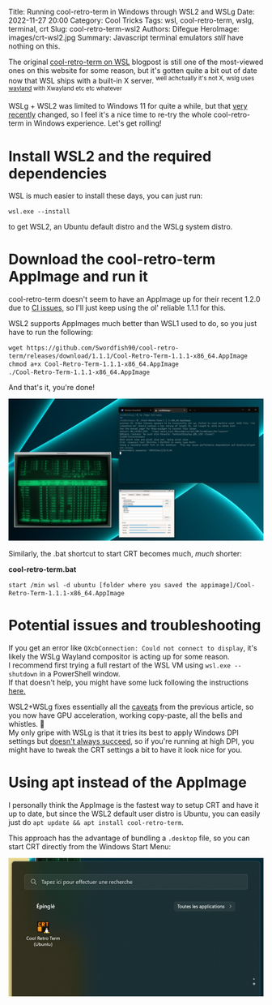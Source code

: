 Title: Running cool-retro-term in Windows through WSL2 and WSLg
Date: 2022-11-27 20:00
Category: Cool Tricks
Tags: wsl, cool-retro-term, wslg, terminal, crt
Slug: cool-retro-term-wsl2
Authors: Difegue
HeroImage: images/crt-wsl2.jpg
Summary: Javascript terminal emulators *still* have nothing on this. 

The original [cool-retro-term on WSL](./cool-retro-term-wsl.html) blogpost is still one of the most-viewed ones on this website for some reason, but it's gotten quite a bit out of date now that WSL ships with a built-in X server. <sup>well achctually it's not X, wslg uses [wayland](https://devblogs.microsoft.com/commandline/wslg-architecture/) with Xwayland etc etc whatever</sup>  

WSLg + WSL2 was limited to Windows 11 for quite a while, but that [very recently](https://devblogs.microsoft.com/commandline/the-windows-subsystem-for-linux-in-the-microsoft-store-is-now-generally-available-on-windows-10-and-11/) changed, so I feel it's a nice time to re-try the whole cool-retro-term in Windows experience. Let's get rolling!  

# Install WSL2 and the required dependencies

WSL is much easier to install these days, you can just run: 

~~~~
wsl.exe --install
~~~~
to get WSL2, an Ubuntu default distro and the WSLg system distro.  

# Download the cool-retro-term AppImage and run it

cool-retro-term doesn't seem to have an AppImage up for their recent 1.2.0 due to [CI issues](https://github.com/Swordfish90/cool-retro-term/issues/698), so I'll just keep using the ol' reliable 1.1.1 for this.  

WSL2 supports AppImages much better than WSL1 used to do, so you just have to run the following:
~~~~
wget https://github.com/Swordfish90/cool-retro-term/releases/download/1.1.1/Cool-Retro-Term-1.1.1-x86_64.AppImage
chmod a+x Cool-Retro-Term-1.1.1-x86_64.AppImage
./Cool-Retro-Term-1.1.1-x86_64.AppImage 
~~~~

And that's it, you're done!  

![wow, no more pegging my cpu at 100%!](./images/crt-wsl2.jpg)  

Similarly, the .bat shortcut to start CRT becomes much, _much_ shorter:  

**cool-retro-term.bat**
~~~~
start /min wsl -d ubuntu [folder where you saved the appimage]/Cool-Retro-Term-1.1.1-x86_64.AppImage 
~~~~

# Potential issues and troubleshooting

If you get an error like `QXcbConnection: Could not connect to display`, it's likely the WSLg Wayland compositor is acting up for some reason.  
I recommend first trying a full restart of the WSL VM using `wsl.exe --shutdown` in a PowerShell window.  
If that doesn't help, you might have some luck following the instructions [here.](https://github.com/microsoft/wslg/wiki/Diagnosing-%22cannot-open-display%22-type-issues-with-WSLg)  

WSL2+WSLg fixes essentially all the [caveats](./cool-retro-term-wsl.html#caveats) from the previous article, so you now have GPU acceleration, working copy-paste, all the bells and whistles. 🎊  
My only gripe with WSLg is that it tries its best to apply Windows DPI settings but [doesn't always succeed](https://github.com/microsoft/wslg/issues/3), so if you're running at high DPI, you might have to tweak the CRT settings a bit to have it look nice for you.  

# Using apt instead of the AppImage  

I personally think the AppImage is the fastest way to setup CRT and have it up to date, but since the WSL2 default user distro is Ubuntu, you can easily just do `apt update && apt install cool-retro-term`.  

This approach has the advantage of bundling a `.desktop` file, so you can start CRT directly from the Windows Start Menu:  

![Cool Retro Term(Ubuntu) in the Start Menu.](./images/crt-start.jpg)
